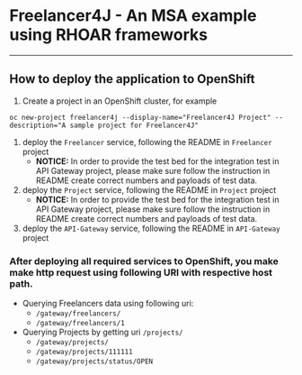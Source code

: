 Freelancer4J - An MSA example using RHOAR frameworks
===

---
How to deploy the application to OpenShift
---
1. Create a project in an OpenShift cluster, for example
```
oc new-project freelancer4j --display-name="Freelancer4J Project" --description="A sample project for Freelancer4J"
```
1. deploy the `Freelancer` service, following the README in `Freelancer` project
    * **NOTICE:** In order to provide the test bed for the integration test in API Gateway project, please make sure follow the instruction in README create correct numbers and payloads of test data.
1. deploy the `Project` service, following the README in `Project` project
    * **NOTICE:** In order to provide the test bed for the integration test in API Gateway project, please make sure follow the instruction in README create correct numbers and payloads of test data.
1. deploy the `API-Gateway` service, following the README in `API-Gateway` project

### After deploying all required services to OpenShift, you make make http request using following URI with respective host path.

* Querying Freelancers data using following uri:
  * `/gateway/freelancers/`
  * `/gateway/freelancers/1`
* Querying Projects by getting uri `/projects/`
  * `/gateway/projects/`
  * `/gateway/projects/111111`
  * `/gateway/projects/status/OPEN` 